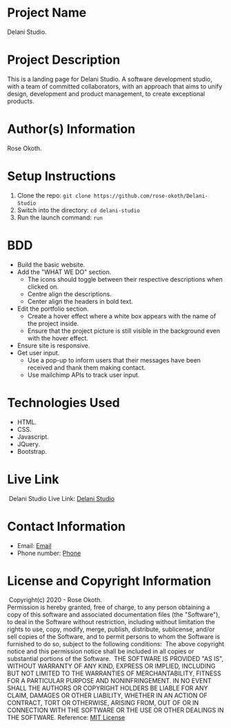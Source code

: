 # Project Name

Delani Studio.
​
# Project Description

This is a landing page for Delani Studio. A software development studio, with a team of committed collaborators, with an approach that aims to unify design, development and product management, to create exceptional products. 
​
# Author(s) Information

Rose Okoth.
​
# Setup Instructions
1. Clone the repo:
    `git clone https://github.com/rose-okoth/Delani-Studio`
​
1. Switch into the directory:
    `cd delani-studio`
​
1. Run the launch command:
    `run`
​
# BDD
* Build the basic website.
* Add the "WHAT WE DO" section.
    - The icons should toggle between their respective descriptions when clicked on.
    - Centre align the descriptions.
    - Center align the headers in bold text.
* Edit the portfolio section.
    - Create a hover effect where a white box appears with the name of the project inside.
    - Ensure that the project picture is still visible in the background even with the hover effect.
* Ensure site is responsive.
* Get user input.
    - Use a pop-up to inform users that their messages have been received and thank them making contact.
    - Use mailchimp APIs to track user input.
​
# Technologies Used
* HTML.
* CSS.
* Javascript.
* JQuery.
* Bootstrap.
​
# Live Link
​
Delani Studio Live Link: [Delani Studio](https://rose-okoth.github.io/Delani-Studio/)
​
# Contact Information

* Email: [Email](mailto:okoth.rose0@gmail.com)
* Phone number: [Phone](tel:+254712476547)
​
# License and Copyright Information
​
Copyright(c) 2020 - Rose Okoth.  
​
Permission is hereby granted, free of charge, to any person obtaining a copy of this software and associated documentation files (the "Software"), to deal in the Software without restriction, including without limitation the rights to use, copy, modify, merge, publish, distribute, sublicense, and/or sell copies of the Software, and to permit persons to whom the Software is furnished to do so, subject to the following conditions:
​
The above copyright notice and this permission notice shall be included in all copies or substantial portions of the Software.
​
THE SOFTWARE IS PROVIDED "AS IS", WITHOUT WARRANTY OF ANY KIND, EXPRESS OR IMPLIED, INCLUDING BUT NOT LIMITED TO THE WARRANTIES OF MERCHANTABILITY, FITNESS FOR A PARTICULAR PURPOSE AND NONINFRINGEMENT. IN NO EVENT SHALL THE AUTHORS OR COPYRIGHT HOLDERS BE LIABLE FOR ANY CLAIM, DAMAGES OR OTHER LIABILITY, WHETHER IN AN ACTION OF CONTRACT, TORT OR OTHERWISE, ARISING FROM, OUT OF OR IN CONNECTION WITH THE SOFTWARE OR THE USE OR OTHER DEALINGS IN THE SOFTWARE.
​
Reference: [MIT License](https://opensource.org/licenses/MIT)
